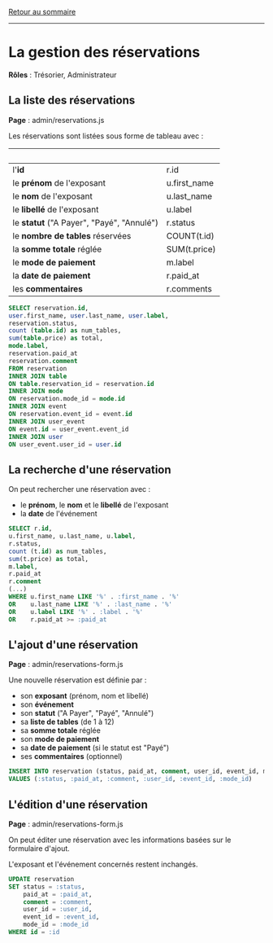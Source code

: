 [Retour au sommaire](README.md)

***

# La gestion des réservations

**Rôles** : Trésorier, Administrateur

## La liste des réservations

**Page** : admin/reservations.js

Les réservations sont listées sous forme de tableau avec :

|<br />||
|-|-|
l'**id**|r.id
le **prénom** de l'exposant|u.first_name
le **nom** de l'exposant|u.last_name
le **libellé** de l'exposant|u.label
le **statut** ("A Payer", "Payé", "Annulé")|r.status
le **nombre de tables** réservées|COUNT(t.id)
la **somme totale** réglée|SUM(t.price)
le **mode de paiement**|m.label
la **date de paiement**|r.paid_at
les **commentaires**|r.comments

```sql
SELECT reservation.id, 
user.first_name, user.last_name, user.label, 
reservation.status,
count (table.id) as num_tables,
sum(table.price) as total,
mode.label,
reservation.paid_at
reservation.comment
FROM reservation
INNER JOIN table
ON table.reservation_id = reservation.id
INNER JOIN mode
ON reservation.mode_id = mode.id
INNER JOIN event
ON reservation.event_id = event.id
INNER JOIN user_event
ON event.id = user_event.event_id
INNER JOIN user
ON user_event.user_id = user.id
```

## La recherche d'une réservation

On peut rechercher une réservation avec :

- le **prénom**, le **nom** et le **libellé** de l'exposant
- la **date** de l'événement

```sql
SELECT r.id, 
u.first_name, u.last_name, u.label, 
r.status,
count (t.id) as num_tables,
sum(t.price) as total,
m.label,
r.paid_at
r.comment
(...)
WHERE u.first_name LIKE '%' . :first_name . '%'
OR    u.last_name LIKE '%' . :last_name . '%'
OR    u.label LIKE '%' . :label . '%'
OR    r.paid_at >= :paid_at
```

## L'ajout d'une réservation

**Page** : admin/reservations-form.js

Une nouvelle réservation est définie par :

- son **exposant** (prénom, nom et libellé)
- son **événement**
- son **statut** ("A Payer", "Payé", "Annulé")
- sa **liste de tables** (de 1 à 12)
- sa **somme totale** réglée
- son **mode de paiement**
- sa **date de paiement** (si le statut est "Payé")
- ses **commentaires** (optionnel)

```sql
INSERT INTO reservation (status, paid_at, comment, user_id, event_id, mode_id)
VALUES (:status, :paid_at, :comment, :user_id, :event_id, :mode_id)
```

## L'édition d'une réservation

**Page** : admin/reservations-form.js

On peut éditer une réservation avec les informations basées sur le formulaire d'ajout.

L'exposant et l'événement concernés restent inchangés.

```sql
UPDATE reservation 
SET status = :status,
    paid_at = :paid_at, 
    comment = :comment, 
    user_id = :user_id, 
    event_id = :event_id, 
    mode_id = :mode_id
WHERE id = :id
```